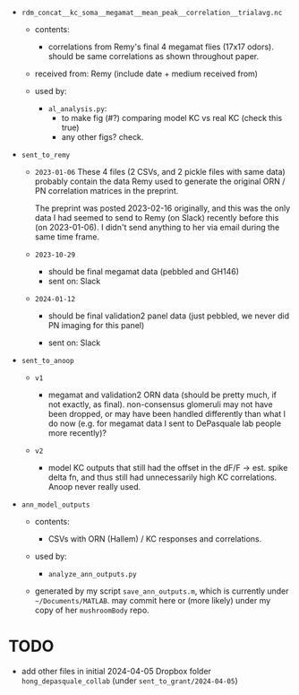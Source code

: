 
- `rdm_concat__kc_soma__megamat__mean_peak__correlation__trialavg.nc`
  - contents:
    - correlations from Remy's final 4 megamat flies (17x17 odors).
      should be same correlations as shown throughout paper.

  - received from: Remy (include date + medium received from)

  - used by:
    - `al_analysis.py`:
      - to make fig (#?) comparing model KC vs real KC (check this true)
      - any other figs? check.


- `sent_to_remy`
  - `2023-01-06`
    These 4 files (2 CSVs, and 2 pickle files with same data) probably contain the data
    Remy used to generate the original ORN / PN correlation matrices in the preprint.

    The preprint was posted 2023-02-16 originally, and this was the only data I had
    seemed to send to Remy (on Slack) recently before this (on 2023-01-06). I didn't
    send anything to her via email during the same time frame.

  - `2023-10-29`
    - should be final megamat data (pebbled and GH146)
    - sent on: Slack

  - `2024-01-12`
    - should be final validation2 panel data (just pebbled, we never did PN imaging for
      this panel)

    - sent on: Slack


- `sent_to_anoop`
  - `v1`
    - megamat and validation2 ORN data (should be pretty much, if not exactly, as
      final). non-consensus glomeruli may not have been dropped, or may have been
      handled differently than what I do now (e.g. for megamat data I sent to DePasquale
      lab people more recently)?

  - `v2`
     - model KC outputs that still had the offset in the dF/F -> est. spike delta fn,
       and thus still had unnecessarily high KC correlations. Anoop never really used.


- `ann_model_outputs`
  - contents:
    - CSVs with ORN (Hallem) / KC responses and correlations.

  - used by:
    - `analyze_ann_outputs.py`

  - generated by my script `save_ann_outputs.m`, which is currently under
    `~/Documents/MATLAB`. may commit here or (more likely) under my copy of her
    `mushroomBody` repo.


# TODO

- add other files in initial 2024-04-05 Dropbox folder `hong_depasquale_collab`
  (under `sent_to_grant/2024-04-05`)
